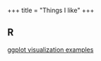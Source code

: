 +++
title = "Things I like"
+++

## R

[ggplot visualization examples](http://r-statistics.co/Top50-Ggplot2-Visualizations-MasterList-R-Code.html#7.%20Groups)